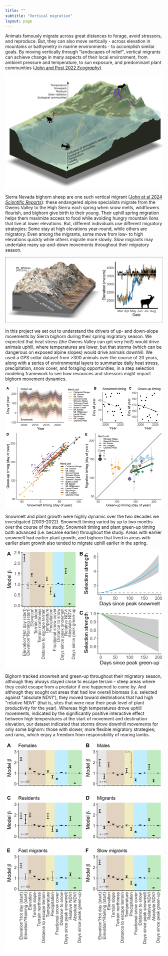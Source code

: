 ```yaml
---
title: ""
subtitle: "Vertical migration"
layout: page
---
```


Animals famously migrate across great distances to forage, avoid stressors, and reproduce. But, they can also move vertically - across elevation in mountains or bathymetry in marine environments - to accomplish similar goals. By moving vertically through "landscapes of relief", vertical migrants can achieve change in many aspects of their local environment, from ambient pressure and temperature, to sun exposure, and predominant plant communities ([John and Post 2022 *Ecography*](https://nsojournals.onlinelibrary.wiley.com/doi/full/10.1111/ecog.05774)).

<img src="/img/pubs/Ecog2022a.png" alt="Vertical migrants can be found in all sorts of environments."/>

Sierra Nevada bighorn sheep are one such vertical migrant ([John et al 2024 *Scientific Reports*](https://www.nature.com/articles/s41598-024-65948-8)): these endangered alpine specialists migrate from the Owens Valley to the High Sierra each spring when snow melts, wildflowers flourish, and bighorn give birth to their young. Their uphill spring migration helps them maximize access to food while avoiding hungry mountain lions that live at lower elevations. But, different individuals use different migratory strategies: Some stay at high elevations year-round, while others are migratory. Even among the migrants, some move from low- to high elevations quickly while others migrate more slowly. Slow migrants may undertake many up-and-down movements throughout their migratory season.

<img src="/img/pubs/SciRep2024.jpg" alt="Variability in spring migration of bighorn sheep."/>

In this project we set out to understand the drivers of up- and down-slope movements by Sierra bighorn during their spring migratory season. We expected that heat stress (the Owens Valley can get very hot!) would drive animals uphill, where temperatures are lower, but that storms (which can be dangerous on exposed alpine slopes) would drive animals downhill. We used a GPS collar dataset from >300 animals over the course of 20 years, along with a series of environmental layers to summarize daily heat stress, precipitation, snow cover, and foraging opportunities, in a step selection modeling framework to see how resources and stressors might impact bighorn movement dynamics.

<img src="/img/pubs/SciRep2024b.jpg" alt="Environmental variability across the range of Sierra bighorn."/>

Snowmelt and plant growth were highly dynamic over the two decades we investigated (2003-2022). Snowmelt timing varied by up to two months over the course of the study. Snowmelt timing and plant green-up timing both advanced (i.e. became earlier) throughout the study. Areas with earlier snowmelt had earlier plant growth, and bighorn that lived in areas with earlier plant growth also tended to migrate uphill earlier in the spring.

<img src="/img/pubs/SciRep2024c.png" alt="Drivers of elevational movements by Sierra bighorn."/>

Bighorn tracked snowmelt and green-up throughout their migratory season, although they always stayed close to escape terrain - steep areas where they could escape from a predator if one happened to come by. And although they sought out areas that had low overall biomass (i.e. selected against "absolute NDVI"), they moved toward destinations that had high "relative NDVI" (that is, sites that were near their peak level of plant productivity for the year). Whereas high temperatures drove uphill movements, indicated by the significantly positive interactive effect between high temperatures at the start of movement and destination elevation, our dataset indicated that storms drove downhill movements for only some bighorn: those with slower, more flexible migratory strategies; and rams, which enjoy a freedom from responsibility of rearing lambs.

<img src="/img/pubs/SciRep2024d.png" alt="Drivers of elevational movements for different bighorn migratory strategies."/>
